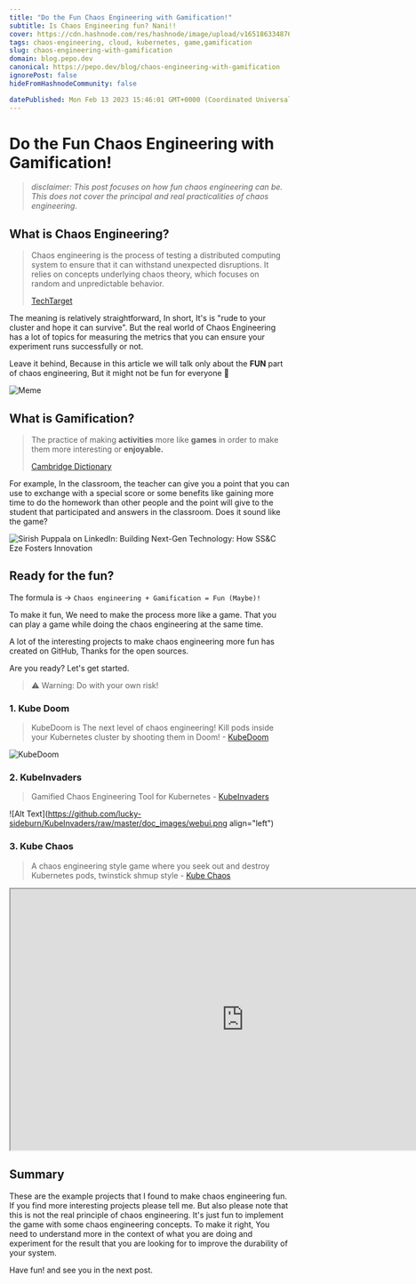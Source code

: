 ```yaml
---
title: "Do the Fun Chaos Engineering with Gamification!"
subtitle: Is Chaos Engineering fun? Nani!!
cover: https://cdn.hashnode.com/res/hashnode/image/upload/v1651863348760/tEoT2O2Ce.png
tags: chaos-engineering, cloud, kubernetes, game,gamification
slug: chaos-engineering-with-gamification
domain: blog.pepo.dev
canonical: https://pepo.dev/blog/chaos-engineering-with-gamification
ignorePost: false
hideFromHashnodeCommunity: false

datePublished: Mon Feb 13 2023 15:46:01 GMT+0000 (Coordinated Universal Time)
---
```


# Do the Fun Chaos Engineering with Gamification!

> _disclaimer: This post focuses on how fun chaos engineering can be. This does not cover the principal and real practicalities of chaos engineering._

## What is Chaos Engineering?

> Chaos engineering is the process of testing a distributed computing system to ensure that it can withstand unexpected disruptions. It relies on concepts underlying chaos theory, which focuses on random and unpredictable behavior.
>
> [TechTarget](https://www.techtarget.com/searchitoperations/definition/chaos-engineering)

The meaning is relatively straightforward, In short, It's is "rude to your cluster and hope it can survive". But the real world of Chaos Engineering has a lot of topics for measuring the metrics that you can ensure your experiment runs successfully or not.

Leave it behind, Because in this article we will talk only about the **FUN** part of chaos engineering, But it might not be fun for everyone 🤣

![Meme](https://cdn.hashnode.com/res/hashnode/image/upload/v1651862659687/3nVA2mppF.png)

## What is Gamification?

> The practice of making **activities** more like **games** in order to make them more interesting or **enjoyable.**
>
> [Cambridge Dictionary](https://dictionary.cambridge.org/dictionary/english/gamification)

For example, In the classroom, the teacher can give you a point that you can use to exchange with a special score or some benefits like gaining more time to do the homework than other people and the point will give to the student that participated and answers in the classroom. Does it sound like the game?

![Sirish Puppala on LinkedIn: Building Next-Gen Technology: How SS&C Eze  Fosters Innovation](https://media-exp1.licdn.com/dms/image/D5612AQFQPecMWpxmnQ/article-cover_image-shrink_600_2000/0/1663035818162?e=2147483647&v=beta&t=WRHL7nWKj6B_0YzTn7KDBQff9GN_xvcnvvJrWs8VKCk)

## Ready for the fun?

The formula is -&gt; `Chaos engineering + Gamification = Fun (Maybe)!`

To make it fun, We need to make the process more like a game. That you can play a game while doing the chaos engineering at the same time.

A lot of the interesting projects to make chaos engineering more fun has created on GitHub, Thanks for the open sources.

Are you ready? Let's get started.

> ⚠️ Warning: Do with your own risk!

### 1\. Kube Doom

> KubeDoom is The next level of chaos engineering! Kill pods inside your Kubernetes cluster by shooting them in Doom! - [KubeDoom](https://github.com/storax/kubedoom)

![KubeDoom](https://cdn.hashnode.com/res/hashnode/image/upload/v1651863348760/tEoT2O2Ce.png)

### 2\. KubeInvaders

> Gamified Chaos Engineering Tool for Kubernetes - [KubeInvaders](https://github.com/lucky-sideburn/KubeInvaders)

![Alt Text](https://github.com/lucky-sideburn/KubeInvaders/raw/master/doc_images/webui.png align="left")

### 3\. Kube Chaos

> A chaos engineering style game where you seek out and destroy Kubernetes pods, twinstick shmup style - [Kube Chaos](https://github.com/Shogan/kube-chaos)

<iframe width="840" height="470" src="https://user-images.githubusercontent.com/814180/119267327-07a41c80-bbe6-11eb-87ec-25ee0f96e669.mp4"></iframe>

## Summary

These are the example projects that I found to make chaos engineering fun. If you find more interesting projects please tell me. But also please note that this is not the real principle of chaos engineering. It's just fun to implement the game with some chaos engineering concepts. To make it right, You need to understand more in the context of what you are doing and experiment for the result that you are looking for to improve the durability of your system.

Have fun! and see you in the next post.
